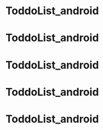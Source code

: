 # ToddoList_android
# ToddoList_android
# ToddoList_android
# ToddoList_android
# ToddoList_android
